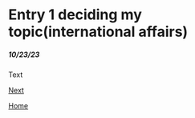 # Entry 1 deciding my topic(international affairs)
##### 10/23/23

Text

[Next](entry02.md)

[Home](../README.md)
